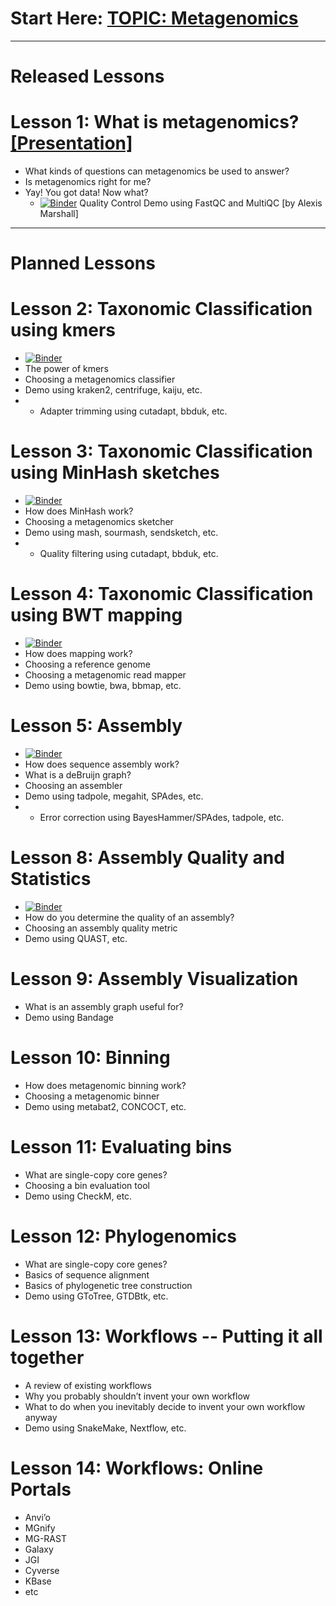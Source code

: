 # Start Here: [TOPIC: Metagenomics](https://github.com/biovcnet/biovcnet.github.io/wiki/TOPIC:-Metagenomics)

---

# Released Lessons

# Lesson 1: What is metagenomics? [[Presentation]](https://docs.google.com/presentation/d/e/2PACX-1vSUJqDdgpz5yTPcOoHF_XLS1pxextNel7F8-i9j6YRgXkcKJg0rdneY00lcaoBzvJj-UxcTvhrJUoTH/pub?start=false&loop=false&delayms=600000)
* What kinds of questions can metagenomics be used to answer?
* Is metagenomics right for me?
* Yay! You got data! Now what?
  * [![Binder](https://mybinder.org/badge_logo.svg)](https://mybinder.org/v2/gh/biovcnet/metagenomics-binder-qc/master?urlpath=lab) Quality Control Demo using FastQC and MultiQC [by Alexis Marshall]

---

# Planned Lessons

# Lesson 2: Taxonomic Classification using kmers
* [![Binder](https://mybinder.org/badge_logo.svg)](https://mybinder.org/v2/gh/biovcnet/metagenomics-binder-qc/master?urlpath=lab)
* The power of kmers
* Choosing a metagenomics classifier
* Demo using kraken2, centrifuge, kaiju, etc.
* + Adapter trimming using cutadapt, bbduk, etc.

# Lesson 3: Taxonomic Classification using MinHash sketches
* [![Binder](https://mybinder.org/badge_logo.svg)](https://mybinder.org/v2/gh/biovcnet/metagenomics-binder-qc/master?urlpath=lab)
* How does MinHash work?
* Choosing a metagenomics sketcher
* Demo using mash, sourmash, sendsketch, etc.
* + Quality filtering using cutadapt, bbduk, etc.

# Lesson 4: Taxonomic Classification using BWT mapping
* [![Binder](https://mybinder.org/badge_logo.svg)](https://mybinder.org/v2/gh/biovcnet/metagenomics-binder-qc/master?urlpath=lab)
* How does mapping work?
* Choosing a reference genome
* Choosing a metagenomic read mapper
* Demo using bowtie, bwa, bbmap, etc.

# Lesson 5: Assembly
* [![Binder](https://mybinder.org/badge_logo.svg)](https://mybinder.org/v2/gh/biovcnet/metagenomics-binder-assembly/master?urlpath=lab)
* How does sequence assembly work?
* What is a deBruijn graph?
* Choosing an assembler
* Demo using tadpole, megahit, SPAdes, etc.
* + Error correction using BayesHammer/SPAdes, tadpole, etc.

# Lesson 8: Assembly Quality and Statistics
* [![Binder](https://mybinder.org/badge_logo.svg)](https://mybinder.org/v2/gh/biovcnet/metagenomics-binder-assembly/master?urlpath=lab)
* How do you determine the quality of an assembly?
* Choosing an assembly quality metric
* Demo using QUAST, etc.

# Lesson 9: Assembly Visualization
* What is an assembly graph useful for?
* Demo using Bandage

# Lesson 10: Binning
* How does metagenomic binning work?
* Choosing a metagenomic binner
* Demo using metabat2, CONCOCT, etc.

# Lesson 11: Evaluating bins
* What are single-copy core genes?
* Choosing a bin evaluation tool
* Demo using CheckM, etc.

# Lesson 12: Phylogenomics
* What are single-copy core genes?
* Basics of sequence alignment
* Basics of phylogenetic tree construction
* Demo using GToTree, GTDBtk, etc.

# Lesson 13: Workflows -- Putting it all together
* A review of existing workflows
* Why you probably shouldn’t invent your own workflow
* What to do when you inevitably decide to invent your own workflow anyway
* Demo using SnakeMake, Nextflow, etc.

# Lesson 14: Workflows: Online Portals
* Anvi’o
* MGnify
* MG-RAST
* Galaxy
* JGI
* Cyverse
* KBase
* etc
